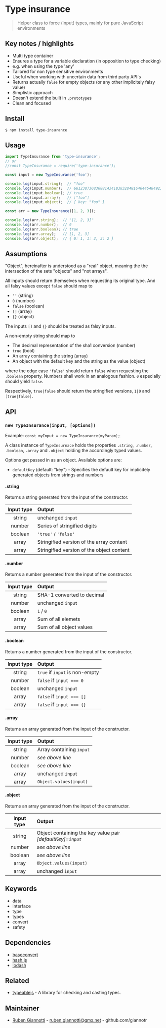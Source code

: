 # Type insurance

> Helper class to force (input) types, mainly for pure JavaScript environments

## Key notes / highlights

- Multi type container
- Ensures a type for a variable declaration (in opposition to type checking)
- e.g. when using the type 'any'
- Tailored for non type sensitive environments
- Useful when working with uncertain data from third party API's
- Returns actually `false` for empty objects (or any other implicitely falsy value)
- Simplistic approach
- Doesn't extend the built in `.prototype`s
- Clean and focused

## Install

```console
$ npm install type-insurance
```

## Usage

```js
import TypeInsurance from 'type-insurance';
// or
//const TypeInsurance = require('type-insurance');

const input = new TypeInsurance('foo');

console.log(input.string);  // "foo" 
console.log(input.number);  // 68123873083688143418383284816464454849230703155
console.log(input.boolean); // true
console.log(input.array);   // ["foo"]
console.log(input.object);  // { key: "foo" }

const arr = new TypeInsurance([1, 2, 3]);

console.log(arr.string);  // "[1, 2, 3]" 
console.log(arr.number);  // 6
console.log(arr.boolean); // true
console.log(arr.array);   // [1, 2, 3]
console.log(arr.object);  // { 0: 1, 1: 2, 3: 2 }
```

## Assumptions

"Object", hereinafter is understood as a "real" object, meaning the the intersection of the sets "objects" and "not arrays".

All inputs should return themselves when requesting its original type. And all falsy values except `false` should map to

- `''` (string)
- `0` (number)
- `false` (boolean)
- `[]` (array)
- `{}` (object)

The inputs `[]` and `{}` should be treated as falsy inputs.

A non-empty string should map to

- The decimal representation of the sha1 conversion (number)
- `true` (bool)
- An array containing the string (array)
- An object with the default key and the string as the value (object)

where the edge case `'false'` should return `false` when requesting the `.boolean` property. Numbers shall work in an analogous fashion. `0` especially should yield `false`.

Respectively, `true|false` should return the stringified versions, `1|0` and `[true|false]`.

## API

### `new TypeInsurance(input, [options])`

Example: `const myInput = new TypeInsurance(myParam);`

A class instance of `TypeInsurnace` holds the properties `.string`, `.number`, `.boolean`, `.array` and `.object` holding the accordingly typed values.

Options get passed in as an object. Available options are:

- `defaultKey` (default: "key") - Specifies the default key for implicitely generated objects from strings and numbers

#### .string

Returns a string generated from the input of the constructor.

| Input type | Output |
| :---:   | :--- |
| string  | unchanged `input` |
| number  | Series of stringified digits |
| boolean | `'true'` / `'false'` |
| array   | Stringified version of the array content |
| array   | Stringified version of the object content |

#### .number

Returns a number generated from the input of the constructor.

| Input type | Output |
| :---:   | :--- |
| string  | SHA-1 converted to decimal |
| number  | unchanged `input` |
| boolean | `1` / `0` |
| array   | Sum of all elemets |
| array   | Sum of all object values |

#### .boolean

Returns a number generated from the input of the constructor.

| Input type | Output |
| :---:   | :--- |
| string  | `true` if `input` is non-empty |
| number  | `false` if `input === 0` |
| boolean | unchanged `input` |
| array   | `false` if `input === []` |
| array   | `false` if `input === {}` |

#### .array

Returns an array generated from the input of the constructor.

| Input type | Output |
| :---:   | :--- |
| string  | Array containing `input` |
| number  | *see above line* |
| boolean | *see above line* |
| array   | unchanged `input` |
| array   | `Object.values(input)` |

#### .object

Returns an array generated from the input of the constructor.

| Input type | Output |
| :---:   | :--- |
| string  | Object containing the key value pair *[defaultKey]=`input`* |
| number  | *see above line* |
| boolean | *see above line* |
| array   | `Object.values(input)` |
| array   | unchanged `input` |

## Keywords

- data
- interface
- type
- types
- convert
- safety

## Dependencies

- [baseconvert](https://www.npmjs.com/package/baseconvert)
- [hash.js](https://www.npmjs.com/package/hash.js)
- [lodash](https://www.npmjs.com/package/lodash)

## Related

- [typeablejs](https://github.com/xpepermint/typeablejs) - A library for checking and casting types.

## Maintainer

- [Ruben Giannotti](http://rubengiannotti.com) - ruben.giannotti@gmx.net - github.com/giannotr
